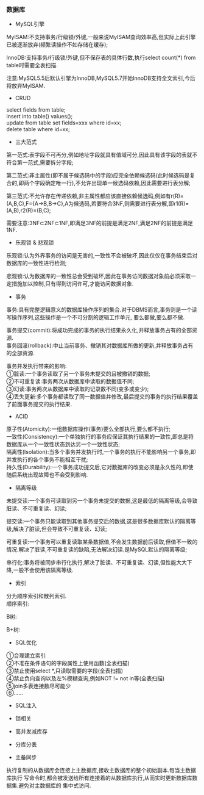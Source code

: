 ### 数据库
- MySQL引擎  

MyISAM:不支持事务/行级锁/外键,一般来说MyISAM查询效率高,但实际上此引擎已被逐渐放弃(频繁读操作不如存储在缓存);  

InnoDB:支持事务/行级锁/外键,但不保存表的具体行数,执行select count(*) from table时需要全表扫描.  

注意:MySQL5.5后默认引擎为InnoDB,MySQL5.7开始InnoDB支持全文索引,今后将放弃MyISAM.  

- CRUD      

select fields from table;  
insert into table() values();  
update from table set fields=xxx where id=xx;  
delete table where id=xx;  

- 三大范式  

第一范式:表字段不可再分,例如地址字段就具有值域可分,因此具有该字段的表就不符合第一范式,需要拆分字段;  

第二范式:非主属性(即不属于候选码中的字段)应完全依赖候选码(此时候选码是复合的,即两个字段确定唯一行),不允许出现单一候选码依赖,因此需要进行表分解;    

第三范式:不允许存在传递依赖,非主属性都应该直接依赖候选码,例如有r(R)=(A,B,C),F={A->B,B->C},A为候选码,若要符合3NF,则需要进行表分解,即r1(R)=(A,B),r2(R)=(B,C);    

需要注意:3NF⊂2NF⊂1NF,即满足3NF的前提是满足2NF,满足2NF的前提是满足1NF.   

- 乐观锁 & 悲观锁  

乐观锁:认为外界事务的访问是无害的,一致性不会被破坏,因此仅仅在事务结束后对数据库的一致性进行检测;    

悲观锁:认为数据库的一致性总会受到破坏,因此在事务访问数据对象前必须采取一定措施加以控制,只有得到访问许可,才能访问数据对象.

- 事务  

事务:具有完整逻辑意义的数据库操作序列的集合.对于DBMS而言,事务则是一个读写操作序列,这些操作是一个不可分割的逻辑工作单元,
要么都做,要么都不做.  

事务提交(commit):将成功完成的事务的执行结果永久化,并释放事务占有的全部资源.  
事务回滚(rollback):中止当前事务、撤销其对数据库所做的更新,并释放事务占有的全部资源.

事务并发执行带来的影响:  
①脏读:一个事务读取了另一个事务未提交的且被撤销的数据;  
②不可重复读:事务两次从数据库中读取的数据值不同;  
③幻读:事务两次从数据库中读取的记录数不同(变多或变少);  
④丢失更新:多个事务都读取了同一数据值并修改,最后提交的事务的执行结果覆盖了前面事务提交的执行结果.

- ACID  

原子性(Atomicity):一组数据库操作(事务)要么全部执行,要么都不执行;  
一致性(Consistency):一个单独执行的事务应保证其执行结果的一致性,即总是将数据库从一个一致性状态到达另一个一致性状态;    
隔离性(Isolation):当多个事务并发执行时,一个事务的执行不能影响另一个事务,即并发执行的各个事务不能相互干扰;    
持久性(Durability):一个事务成功提交后,它对数据库的改变必须是永久性的,即使随后系统出现故障也不会受到影响.    

- 隔离等级  

未提交读:一个事务可读取到另一个事务未提交的数据,这是最低的隔离等级,会导致脏读、不可重复读、幻读;  

提交读:一个事务只能读取到其他事务提交后的数据,这是很多数据库默认的隔离等级,解决了脏读,但会导致不可重复读、幻读;  

可重复读:一个事务可以重复读取某条数据值,不会发生数据前后读取,但值不一致的情况.解决了脏读,不可重复读的缺陷,无法解决幻读.是MySQL默认的隔离等级;    

串行化:事务将被同步串行化执行,解决了脏读、不可重复读、幻读,但性能大大下降,一般不会使用该隔离等级.

- 索引  

分为顺序索引和散列索引.  
顺序索引:    

B树:

B+树:  

- SQL优化

①合理建立索引  
②不准在条件语句的字段属性上使用函数(全表扫描)  
③禁止使用select *,只读取需要的字段(全表扫描)  
④禁止负向查询以及左%模糊查询,例如NOT != not in等(全表扫描)    
⑤join多表连接数尽可能少    
⑥......
  
- SQL注入  

- 锁相关  

- 高并发减库存  

- 分库分表    



- 主备同步      

执行复制的从数据库会连接上主数据库,接收主数据库的整个初始副本.每当主数据库执行 写命令时,都会被发送给所有连接着的从数据库执行,从而实时更新数据库数据集.避免对主数据库的 集中式访问.  
